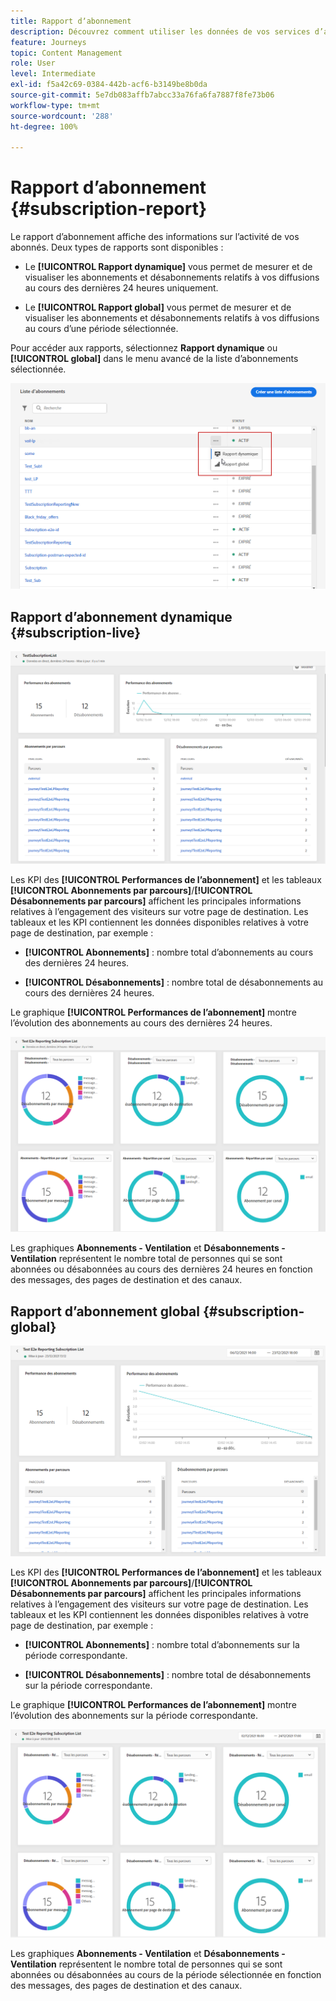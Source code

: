 ```yaml
---
title: Rapport dʼabonnement
description: Découvrez comment utiliser les données de vos services d’abonnement
feature: Journeys
topic: Content Management
role: User
level: Intermediate
exl-id: f5a42c69-0384-442b-acf6-b3149be8b0da
source-git-commit: 5e7db083affb7abcc33a76fa6fa7887f8fe73b06
workflow-type: tm+mt
source-wordcount: '288'
ht-degree: 100%

---
```


# Rapport dʼabonnement {#subscription-report}

Le rapport dʼabonnement affiche des informations sur lʼactivité de vos abonnés. Deux types de rapports sont disponibles :

* Le **[!UICONTROL Rapport dynamique]** vous permet de mesurer et de visualiser les abonnements et désabonnements relatifs à vos diffusions au cours des dernières 24 heures uniquement.

* Le **[!UICONTROL Rapport global]** vous permet de mesurer et de visualiser les abonnements et désabonnements relatifs à vos diffusions au cours dʼune période sélectionnée.

Pour accéder aux rapports, sélectionnez **Rapport dynamique** ou **[!UICONTROL global]** dans le menu avancé de la liste d’abonnements sélectionnée.

![](assets/subscription_report_6.png)

## Rapport dʼabonnement dynamique {#subscription-live}

![](assets/subscription_report_3.png)

Les KPI des **[!UICONTROL Performances de lʼabonnement]** et les tableaux **[!UICONTROL Abonnements par parcours]**/**[!UICONTROL Désabonnements par parcours]** affichent les principales informations relatives à l’engagement des visiteurs sur votre page de destination. Les tableaux et les KPI contiennent les données disponibles relatives à votre page de destination, par exemple :

* **[!UICONTROL Abonnements]** : nombre total dʼabonnements au cours des dernières 24 heures.

* **[!UICONTROL Désabonnements]** : nombre total de désabonnements au cours des dernières 24 heures.

Le graphique **[!UICONTROL Performances de lʼabonnement]** montre l’évolution des abonnements au cours des dernières 24 heures.

![](assets/subscription_report_4.png)

Les graphiques **Abonnements - Ventilation** et **Désabonnements - Ventilation** représentent le nombre total de personnes qui se sont abonnées ou désabonnées au cours des dernières 24 heures en fonction des messages, des pages de destination et des canaux.

## Rapport dʼabonnement global {#subscription-global}

![](assets/subscription_report_1.png)

Les KPI des **[!UICONTROL Performances de lʼabonnement]** et les tableaux **[!UICONTROL Abonnements par parcours]**/**[!UICONTROL Désabonnements par parcours]** affichent les principales informations relatives à l’engagement des visiteurs sur votre page de destination. Les tableaux et les KPI contiennent les données disponibles relatives à votre page de destination, par exemple :

* **[!UICONTROL Abonnements]** : nombre total dʼabonnements sur la période correspondante.

* **[!UICONTROL Désabonnements]** : nombre total de désabonnements sur la période correspondante.

Le graphique **[!UICONTROL Performances de lʼabonnement]** montre lʼévolution des abonnements sur la période correspondante.

![](assets/subscription_report_2.png)

Les graphiques **Abonnements - Ventilation** et **Désabonnements - Ventilation** représentent le nombre total de personnes qui se sont abonnées ou désabonnées au cours de la période sélectionnée en fonction des messages, des pages de destination et des canaux.
